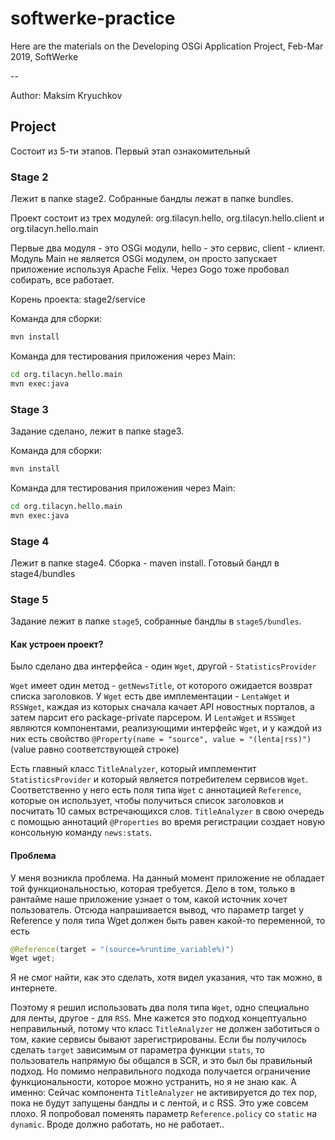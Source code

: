 # softwerke-practice
Here are the materials on the Developing OSGi Application Project, Feb-Mar 2019, SoftWerke

--

Author: Maksim Kryuchkov


## Project

Состоит из 5-ти этапов. Первый этап ознакомительный

### Stage 2

Лежит в папке stage2. Собранные бандлы лежат в папке bundles.

Проект состоит из трех модулей: org.tilacyn.hello, org.tilacyn.hello.client и org.tilacyn.hello.main

Первые два модуля - это OSGi модули, hello - это сервис, client - клиент. Модуль Main не является OSGi модулем, он просто запускает приложение используя Apache Felix. Через Gogo тоже пробовал собирать, все работает.

Корень проекта: stage2/service

Команда для сборки:

```bash
mvn install
```

Команда для тестирования приложения через Main:

```bash
cd org.tilacyn.hello.main
mvn exec:java
```

### Stage 3

Задание сделано, лежит в папке stage3.


Команда для сборки:

```bash
mvn install
```

Команда для тестирования приложения через Main:

```bash
cd org.tilacyn.hello.main
mvn exec:java
```

### Stage 4

Лежит в папке stage4. Сборка - maven install. Готовый бандл в stage4/bundles

### Stage 5

Задание лежит в папке `stage5`, собранные бандлы в `stage5/bundles`.

#### Как устроен проект?

Было сделано два интерфейса - один `Wget`, другой - `StatisticsProvider`

`Wget` имеет один метод - `getNewsTitle`, от которого ожидается возврат списка заголовков.
У `Wget` есть две имплементации - `LentaWget` и `RSSWget`, каждая из которых сначала качает API новостных порталов, а затем парсит его package-private парсером. И `LentaWget` и `RSSWget` являются компонентами, реализующими интерфейс `Wget`, и у каждой из них есть свойство `@Property(name = "source", value = "(lenta|rss)")` (value равно соответствующей строке)

Есть главный класс `TitleAnalyzer`, который имплементит `StatisticsProvider` и который является потребителем сервисов `Wget`. Соответственно у него есть поля типа `Wget` с аннотацией `Reference`, которые он использует, чтобы получиться список заголовков и посчитать 10 самых встречающихся слов. `TitleAnalyzer` в свою очередь с помощью аннотаций `@Properties` во время регистрации создает новую консольную команду `news:stats`.

#### Проблема

У меня возникла проблема. На данный момент приложение не обладает той функциональностью, которая требуется. Дело в том, только в рантайме наше приложение узнает о том, какой источник хочет пользователь. Отсюда напрашивается вывод, что параметр target у Reference у поля типа Wget должен быть равен какой-то переменной, то есть

```java
@Reference(target = "(source=%runtime_variable%)")
Wget wget;
```
Я не смог найти, как это сделать, хотя видел указания, что так можно, в интернете.

Поэтому я решил использовать два поля типа `Wget`, одно специально для ленты, другое - для `RSS`. Мне кажется это подход концептуально неправильный, потому что класс `TitleAnalyzer` не должен заботиться о том, какие сервисы бывают зарегистрированы. Если бы получилось сделать `target` зависимым от параметра функции `stats`, то пользователь напрямую бы общался в SCR, и это был бы правильный подход. Но помимо неправильного подхода получается ограничение функциональности, которое можно устранить, но я не знаю как. А именно: Сейчас компонента `TitleAnalyzer` не активируется до тех пор, пока не будут запущены бандлы и с лентой, и с RSS. Это уже совсем плохо. Я попробовал поменять параметр `Reference.policy` со `static` на `dynamic`. Вроде должно работать, но не работает..
